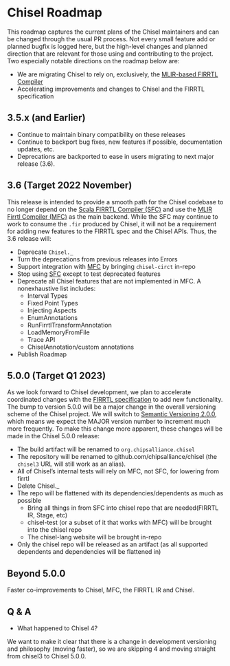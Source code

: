 # Chisel Roadmap

This roadmap captures the current plans of the Chisel maintainers and can be
changed through the usual PR process.
Not every small feature add or planned bugfix is logged here, but the high-level
changes and planned direction that are relevant for those using and contributing
to the project.
Two especially notable directions on the roadmap below are:

* We are migrating Chisel to rely on, exclusively, the
  [MLIR-based FIRRTL Compiler](https://github.com/llvm/circt)
* Accelerating improvements and changes to Chisel and the FIRRTL specification


## 3.5.x (and Earlier)

- Continue to maintain binary compatibility on these releases
- Continue to backport bug fixes, new features if possible, documentation
  updates, etc.
- Deprecations are backported to ease in users migrating to next major release
  (3.6).

## 3.6 (Target 2022 November)

This release is intended to provide a smooth path for the Chisel codebase to no
longer depend on the 
[Scala FIRRTL Compiler (SFC)](https://github.com/chipsalliance/firrtl)
and use the [MLIR Firrtl Compiler (MFC)](https://github.com/llvm/circt) as the
main backend. While the SFC may continue to work to consume the `.fir` produced
by Chisel, it will not be a requirement for adding new features to the FIRRTL
spec and the Chisel APIs. Thus, the 3.6 release will:

- Deprecate `Chisel._`
- Turn the deprecations from previous releases into Errors
- Support integration with [MFC](https://github.com/llvm/circt) by bringing
  `chisel-circt` in-repo
- Stop using [SFC](https://github.com/chipsalliance/firrtl) except to test
  deprecated features
- Deprecate all Chisel features that are not implemented in MFC. A nonexhaustive
  list includes:
  - Interval Types
  - Fixed Point Types
  - Injecting Aspects
  - EnumAnnotations
  - RunFirrtlTransformAnnotation
  - LoadMemoryFromFile
  - Trace API
  - ChiselAnnotation/custom annotations
- Publish Roadmap


## 5.0.0 (Target Q1 2023)

As we look forward to Chisel development, we plan to accelerate coordinated
changes with the
[FIRRTL specification](https://github.com/chipsalliance/firrtl-spec) to add new
functionality. The bump to version 5.0.0 will be a major change in the overall
versioning scheme of the Chisel project. We will switch to
[Semantic Versioning 2.0.0](https://semver.org/), which means we expect the
MAJOR version number to increment much more frequently. To make this change more
apparent, these changes will be made in the Chisel 5.0.0 release:

- The build artifact will be renamed to `org.chipsalliance.chisel`
- The repository will be renamed to github.com/chipsalliance/chisel (the
  `chisel3` URL will still work as an alias).
- All of Chisel’s internal tests will rely on MFC, not SFC, for lowering from
  firrtl
- Delete Chisel._
- The repo will be flattened with its dependencies/dependents as much as
  possible
  - Bring all things in from SFC into chisel repo that are needed(FIRRTL IR,
    Stage, etc)
  - chisel-test (or a subset of it that works with MFC) will be brought into the
    chisel repo
  - The chisel-lang website will be brought in-repo
- Only the chisel repo will be released as an artifact (as all supported
  dependents and dependencies will be flattened in)

## Beyond 5.0.0

Faster co-improvements to Chisel, MFC, the FIRRTL IR and Chisel.

## Q & A

* What happened to Chisel 4?

We want to make it clear that there is a change in development versioning and
philosophy (moving faster), so we are skipping 4 and moving straight from
chisel3 to Chisel 5.0.0.
